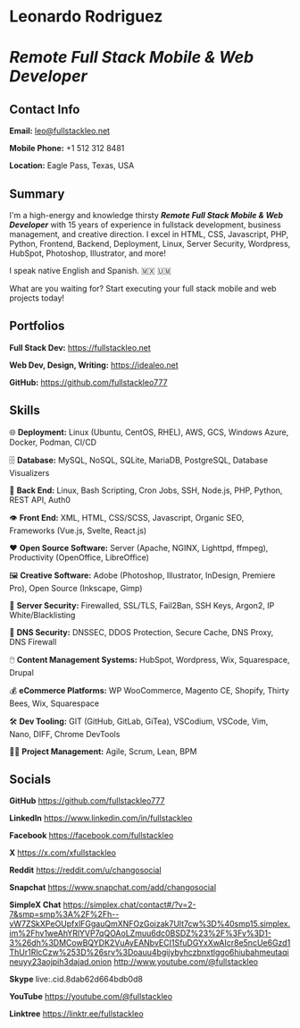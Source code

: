 # Leonardo Rodriguez
# _**Remote Full Stack Mobile & Web Developer**_

## Contact Info

**Email:** leo@fullstackleo.net

**Mobile Phone:** +1 512 312 8481

**Location:** Eagle Pass, Texas, USA

## Summary

I'm a high-energy and knowledge thirsty _**Remote Full Stack Mobile & Web Developer**_ with 15 years of experience in fullstack development, business management, and creative direction. I excel in HTML, CSS, Javascript, PHP, Python, Frontend, Backend, Deployment, Linux, Server Security, Wordpress, HubSpot, Photoshop, Illustrator, and more!

I speak native English and Spanish. 🇲🇽 🇺🇲

What are you waiting for? Start executing your full stack mobile and web projects today!

## Portfolios

**Full Stack Dev:** https://fullstackleo.net

**Web Dev, Design, Writing:** https://idealeo.net

**GitHub:** https://github.com/fullstackleo777


## Skills

🌐 **Deployment:** Linux (Ubuntu, CentOS, RHEL), AWS, GCS, Windows Azure, Docker, Podman, CI/CD

🗄️ **Database:** MySQL, NoSQL, SQLite, MariaDB, PostgreSQL, Database Visualizers

🧠 **Back End:** Linux, Bash Scripting, Cron Jobs, SSH, Node.js, PHP, Python, REST API, Auth0

👁️ **Front End:** XML, HTML, CSS/SCSS, Javascript, Organic SEO, Frameworks (Vue.js, Svelte, React.js)

❤️ **Open Source Software:** Server (Apache, NGINX, Lighttpd, ffmpeg), Productivity (OpenOffice, LibreOffice)

🖼️ **Creative Software:** Adobe (Photoshop, Illustrator, InDesign, Premiere Pro), Open Source (Inkscape, Gimp)

🔐 **Server Security:** Firewalled, SSL/TLS, Fail2Ban, SSH Keys, Argon2, IP White/Blacklisting

🔑 **DNS Security:** DNSSEC, DDOS Protection, Secure Cache, DNS Proxy, DNS Firewall

🖱️ **Content Management Systems:** HubSpot, Wordpress, Wix, Squarespace, Drupal

💰 **eCommerce Platforms:** WP WooCommerce, Magento CE, Shopify, Thirty Bees, Wix, Squarespace

🛠️ **Dev Tooling:** GIT (GitHub, GitLab, GiTea), VSCodium, VSCode, Vim, Nano, DIFF, Chrome DevTools

👨‍💼 **Project Management:** Agile, Scrum, Lean, BPM

## Socials

**GitHub**
https://github.com/fullstackleo777

**LinkedIn**
https://www.linkedin.com/in/fullstackleo

**Facebook**
https://facebook.com/fullstackleo

**X**
https://x.com/xfullstackleo

**Reddit**
https://reddit.com/u/changosocial

**Snapchat**
https://www.snapchat.com/add/changosocial

**SimpleX Chat**
https://simplex.chat/contact#/?v=2-7&smp=smp%3A%2F%2Fh--vW7ZSkXPeOUpfxlFGgauQmXNFOzGoizak7Ult7cw%3D%40smp15.simplex.im%2Fhv1weAhYRlYVP7qQOAoLZmuu6dc0BSDZ%23%2F%3Fv%3D1-3%26dh%3DMCowBQYDK2VuAyEANbvECI1SfuDGYxXwAIcr8e5ncUe6Gzd1ThUr1RlcCzw%253D%26srv%3Doauu4bgijybyhczbnxtlggo6hiubahmeutaqineuyy23aojpih3dajad.onion
http://www.youtube.com/@fullstackleo

**Skype**
live:.cid.8dab62d664bdb0d8

**YouTube**
https://youtube.com/@fullstackleo

**Linktree**
https://linktr.ee/fullstackleo
